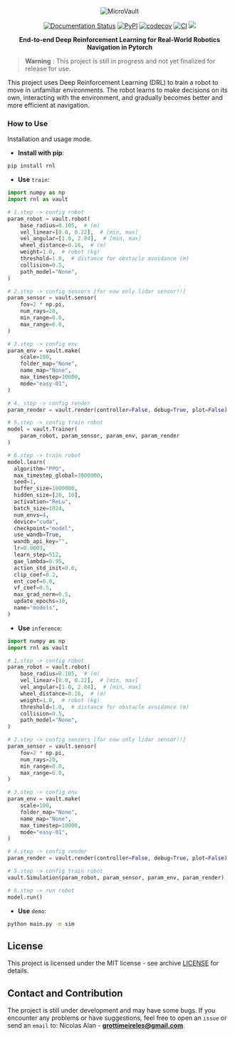 <div align="center">
     <img src="https://raw.githubusercontent.com/microvault/rnl/main/docs/images/rnl.png" alt="MicroVault">
</div>

<p align="center">
  <a href='https://microvault.readthedocs.io/en/latest/?badge=latest'><img src='https://readthedocs.org/projects/microvault/badge/?version=latest' alt='Documentation Status' /></a>
  <a href="https://pypi.org/project/rnl/"><img alt="PyPI" src="https://img.shields.io/pypi/v/rnl"></a>
  <a href="https://codecov.io/gh/microvault/microvault"><img alt="codecov" src="https://codecov.io/gh/microvault/microvault/graph/badge.svg?token=WRTOBP06AW"></a>
  <a href="https://github.com/microvault/microvault/actions/workflows/main.yaml"><img alt="CI" src="https://github.com/microvault/microvault/actions/workflows/main.yaml/badge.svg"></a>
<a href="https://codeclimate.com/github/microvault/microvault/maintainability"><img src="https://api.codeclimate.com/v1/badges/f121e3b57214eac38280/maintainability" /></a>

</p>

<div align="center">

**End-to-end Deep Reinforcement Learning for Real-World Robotics Navigation in Pytorch**

</div>

> **Warning** :
> This project is still in progress and not yet finalized for release for use.

This project uses Deep Reinforcement Learning (DRL) to train a robot to move in unfamiliar environments. The robot learns to make decisions on its own, interacting with the environment, and gradually becomes better and more efficient at navigation.

### How to Use

Installation and usage mode.

* **Install with pip**:
```bash
pip install rnl
```

*	**Use** `train`:
```python
import numpy as np
import rnl as vault

# 1.step -> config robot
param_robot = vault.robot(
    base_radius=0.105,  # (m)
    vel_linear=[0.0, 0.22],  # [min, max]
    vel_angular=[1.0, 2.84],  # [min, max]
    wheel_distance=0.16,  # (m)
    weight=1.0,  # robot (kg)
    threshold=1.0,  # distance for obstacle avoidance (m)
    collision=0.5,
    path_model="None",
)

# 2.step -> config sensors [for now only lidar sensor!!]
param_sensor = vault.sensor(
    fov=2 * np.pi,
    num_rays=20,
    min_range=0.0,
    max_range=6.0,
)

# 3.step -> config env
param_env = vault.make(
    scale=100,
    folder_map="None",
    name_map="None",
    max_timestep=10000,
    mode="easy-01",
)

# 4. step -> config render
param_render = vault.render(controller=False, debug=True, plot=False)

# 5.step -> config train robot
model = vault.Trainer(
    param_robot, param_sensor, param_env, param_render
)

# 6.step -> train robot
model.learn(
  algorithm="PPO",
  max_timestep_global=3000000,
  seed=1,
  buffer_size=1000000,
  hidden_size=[20, 10],
  activation="ReLu",
  batch_size=1024,
  num_envs=4,
  device="cuda",
  checkpoint="model",
  use_wandb=True,
  wandb_api_key="",
  lr=0.0003,
  learn_step=512,
  gae_lambda=0.95,
  action_std_init=0.6,
  clip_coef=0.2,
  ent_coef=0.0,
  vf_coef=0.5,
  max_grad_norm=0.5,
  update_epochs=10,
  name="models",
)

```

*	**Use** `inference`:
```python
import numpy as np
import rnl as vault

# 1.step -> config robot
param_robot = vault.robot(
    base_radius=0.105,  # (m)
    vel_linear=[0.0, 0.22],  # [min, max]
    vel_angular=[1.0, 2.84],  # [min, max]
    wheel_distance=0.16,  # (m)
    weight=1.0,  # robot (kg)
    threshold=1.0,  # distance for obstacle avoidance (m)
    collision=0.5,
    path_model="None",
)

# 2.step -> config sensors [for now only lidar sensor!!]
param_sensor = vault.sensor(
    fov=2 * np.pi,
    num_rays=20,
    min_range=0.0,
    max_range=6.0,
)

# 3.step -> config env
param_env = vault.make(
    scale=100,
    folder_map="None",
    name_map="None",
    max_timestep=10000,
    mode="easy-01",
)

# 4.step -> config render
param_render = vault.render(controller=False, debug=True, plot=False)

# 5.step -> config train robot
vault.Simulation(param_robot, param_sensor, param_env, param_render)

# 6.step -> run robot
model.run()
```

* **Use** `demo`:
```bash
python main.py -m sim
```

## License
This project is licensed under the MIT license - see archive [LICENSE](https://github.com/microvault/rnl/blob/main/LICENSE) for details.

## Contact and Contribution
The project is still under development and may have some bugs. If you encounter any problems or have suggestions, feel free to open an `issue` or send an `email` to:
Nicolas Alan - **grottimeireles@gmail.com**.
